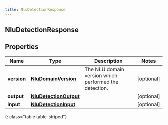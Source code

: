 ```yaml
---
title: NluDetectionResponse
---
```

## NluDetectionResponse

## Properties

|Name | Type | Description | Notes|
|------------ | ------------- | ------------- | -------------|
| **version** | [**NluDomainVersion**](NluDomainVersion.html) | The NLU domain version which performed the detection. | [optional] |
| **output** | [**NluDetectionOutput**](NluDetectionOutput.html) |  | [optional] |
| **input** | [**NluDetectionInput**](NluDetectionInput.html) |  | [optional] |
{: class="table table-striped"}


